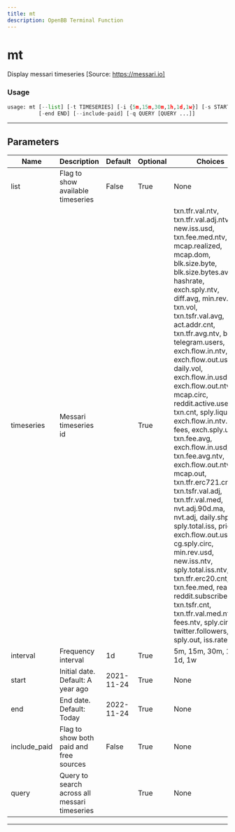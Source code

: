 ```yaml
---
title: mt
description: OpenBB Terminal Function
---
```


# mt

Display messari timeseries [Source: https://messari.io]

### Usage

```python
usage: mt [--list] [-t TIMESERIES] [-i {5m,15m,30m,1h,1d,1w}] [-s START]
          [-end END] [--include-paid] [-q QUERY [QUERY ...]]
```

---

## Parameters

| Name | Description | Default | Optional | Choices |
| ---- | ----------- | ------- | -------- | ------- |
| list | Flag to show available timeseries | False | True | None |
| timeseries | Messari timeseries id |  | True | txn.tfr.val.ntv, txn.tfr.val.adj.ntv, new.iss.usd, txn.fee.med.ntv, mcap.realized, mcap.dom, blk.size.byte, blk.size.bytes.avg, hashrate, exch.sply.ntv, diff.avg, min.rev.ntv, txn.vol, txn.tsfr.val.avg, act.addr.cnt, txn.tfr.avg.ntv, blk.cnt, telegram.users, exch.flow.in.ntv, exch.flow.out.usd, daily.vol, exch.flow.in.usd.incl, exch.flow.out.ntv.incl, mcap.circ, reddit.active.users, txn.cnt, sply.liquid, exch.flow.in.ntv.incl, fees, exch.sply.usd, txn.fee.avg, exch.flow.in.usd, txn.fee.avg.ntv, exch.flow.out.ntv, mcap.out, txn.tfr.erc721.cnt, txn.tsfr.val.adj, txn.tfr.val.med, nvt.adj.90d.ma, nvt.adj, daily.shp, sply.total.iss, price, exch.flow.out.usd.incl, cg.sply.circ, min.rev.usd, new.iss.ntv, sply.total.iss.ntv, txn.tfr.erc20.cnt, txn.fee.med, real.vol, reddit.subscribers, txn.tsfr.cnt, txn.tfr.val.med.ntv, fees.ntv, sply.circ, twitter.followers, sply.out, iss.rate |
| interval | Frequency interval | 1d | True | 5m, 15m, 30m, 1h, 1d, 1w |
| start | Initial date. Default: A year ago | 2021-11-24 | True | None |
| end | End date. Default: Today | 2022-11-24 | True | None |
| include_paid | Flag to show both paid and free sources | False | True | None |
| query | Query to search across all messari timeseries |  | True | None |

---

